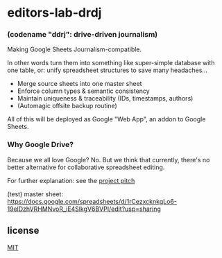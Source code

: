 # editors-lab-drdj 
### (codename "ddrj": drive-driven journalism) 

Making Google Sheets Journalism-compatible.

In other words turn them into something like super-simple database with one table, or: unify spreadsheet structures to save many headaches... 

   * Merge source sheets into one master sheet
   * Enforce column types & semantic consistency
   * Maintain uniqueness & traceability (IDs, timestamps, authors)
   * (Automagic offsite backup routine)
  
All of this will be deployed as Google "Web App", an addon to Google Sheets. 

### Why Google Drive?

Because we all love Google? No. But we think that currently, there's no better alternative for collaborative spreadsheet editing.

For further explanation: see the [project pitch](https://docs.google.com/presentation/d/19EwH3JsTlw_bI91qs7AwSwCKOGAKykbNEpXrxitAwcQ/pub?start=false&loop=false&delayms=3000)

(test) master sheet: https://docs.google.com/spreadsheets/d/1rCezxcknkgLo6-19elDzhVRHMNvoR_iE4SlkgV6BVPI/edit?usp=sharing

## license

[MIT](https://opensource.org/licenses/MIT)
